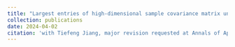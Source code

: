 ```yaml
---
title: "Largest entries of high-dimensional sample covariance matrix under auto-regressive covariance structure"
collection: publications
date: 2024-04-02
citation: 'with Tiefeng Jiang, major revision requested at Annals of Applied Probability.'
---
```


